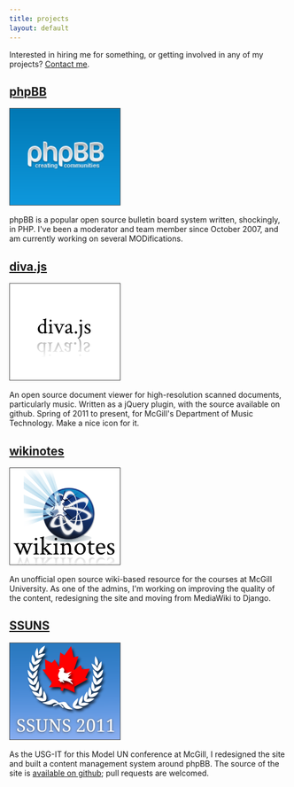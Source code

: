 ```yaml
---
title: projects
layout: default
---
```


Interested in hiring me for something, or getting involved in any of my projects? [Contact me](/about#contact_info).

[phpBB](phpbb)
-----

<a href="phpbb"><img src="images/projects/phpbb.png" alt="phpBB" class="leftfloat" /></a>

phpBB is a popular open source bulletin board system written, shockingly, in PHP. I've been a moderator and team member since October 2007, and am currently working on several MODifications.

[diva.js](http://ddmal.music.mcgill.ca/diva)
-------

<a href="http://ddmal.music.mcgill.ca/diva"><img src="images/projects/diva.png" alt="diva.js" class="leftfloat" /></a>

An open source document viewer for high-resolution scanned documents, particularly music. Written as a jQuery plugin, with the source available on github. Spring of 2011 to present, for McGill's Department of Music Technology. Make a nice icon for it.

[wikinotes](http://www.wikinotes.ca)
--------

<a href="http://www.wikinotes.ca"><img src="images/projects/wikinotes.png" alt="wikinotes" class="leftfloat" /></a>

An unofficial open source wiki-based resource for the courses at McGill University. As one of the admins, I'm working on improving the quality of the content, redesigning the site and moving from MediaWiki to Django.

[SSUNS](http://www.ssuns.org)
-----

<a href="http://www.ssuns.org"><img src="images/projects/ssuns.png" alt="SSUNS" class="leftfloat" /></a>

As the USG-IT for this Model UN conference at McGill, I redesigned the site and built a content management system around phpBB. The source of the site is [available on github](https://www.github.com/dellsystem/ssuns-2011); pull requests are welcomed.

